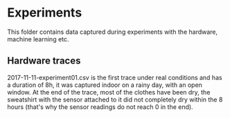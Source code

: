 # Experiments

This folder contains data captured during experiments with the hardware, machine learning etc.

## Hardware traces

2017-11-11-experiment01.csv is the first trace under real conditions and has a duration of 8h, it was captured indoor on a rainy day,
with an open window. At the end of the trace, most of the clothes have been dry, the sweatshirt with the sensor attached
to it did not completely dry within the 8 hours (that's why the sensor readings do not reach 0 in the end).
